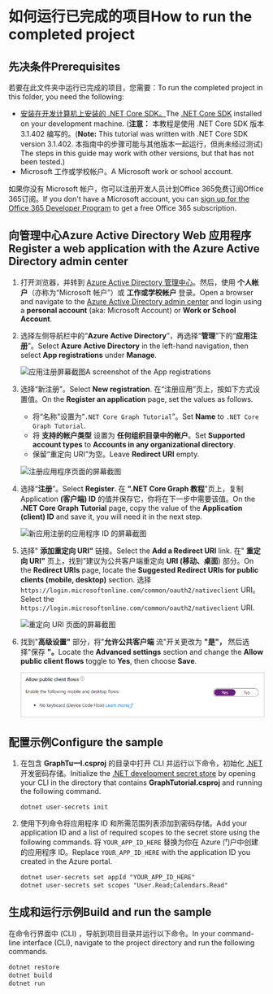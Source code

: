# <a name="how-to-run-the-completed-project"></a><span data-ttu-id="82b75-101">如何运行已完成的项目</span><span class="sxs-lookup"><span data-stu-id="82b75-101">How to run the completed project</span></span>

## <a name="prerequisites"></a><span data-ttu-id="82b75-102">先决条件</span><span class="sxs-lookup"><span data-stu-id="82b75-102">Prerequisites</span></span>

<span data-ttu-id="82b75-103">若要在此文件夹中运行已完成的项目，您需要：</span><span class="sxs-lookup"><span data-stu-id="82b75-103">To run the completed project in this folder, you need the following:</span></span>

- <span data-ttu-id="82b75-104">[安装在开发计算机上安装的 .NET Core SDK。](https://dotnet.microsoft.com/download)</span><span class="sxs-lookup"><span data-stu-id="82b75-104">The [.NET Core SDK](https://dotnet.microsoft.com/download) installed on your development machine.</span></span> <span data-ttu-id="82b75-105"> (**注意：** 本教程是使用 .NET Core SDK 版本 3.1.402 编写的。</span><span class="sxs-lookup"><span data-stu-id="82b75-105">(**Note:** This tutorial was written with .NET Core SDK version 3.1.402.</span></span> <span data-ttu-id="82b75-106">本指南中的步骤可能与其他版本一起运行，但尚未经过测试) </span><span class="sxs-lookup"><span data-stu-id="82b75-106">The steps in this guide may work with other versions, but that has not been tested.)</span></span>
- <span data-ttu-id="82b75-107">Microsoft 工作或学校帐户。</span><span class="sxs-lookup"><span data-stu-id="82b75-107">A Microsoft work or school account.</span></span>

<span data-ttu-id="82b75-108">如果你没有 Microsoft 帐户，你可以注册开发人员计划Office 365免费[](https://developer.microsoft.com/office/dev-program)订阅Office 365订阅。</span><span class="sxs-lookup"><span data-stu-id="82b75-108">If you don't have a Microsoft account, you can [sign up for the Office 365 Developer Program](https://developer.microsoft.com/office/dev-program) to get a free Office 365 subscription.</span></span>

## <a name="register-a-web-application-with-the-azure-active-directory-admin-center"></a><span data-ttu-id="82b75-109">向管理中心Azure Active Directory Web 应用程序</span><span class="sxs-lookup"><span data-stu-id="82b75-109">Register a web application with the Azure Active Directory admin center</span></span>

1. <span data-ttu-id="82b75-110">打开浏览器，并转到 [Azure Active Directory 管理中心](https://aad.portal.azure.com)。然后，使用 **个人帐户**（亦称为“Microsoft 帐户”）或 **工作或学校帐户** 登录。</span><span class="sxs-lookup"><span data-stu-id="82b75-110">Open a browser and navigate to the [Azure Active Directory admin center](https://aad.portal.azure.com) and login using a **personal account** (aka: Microsoft Account) or **Work or School Account**.</span></span>

1. <span data-ttu-id="82b75-111">选择左侧导航栏中的“**Azure Active Directory**”，再选择“**管理**”下的“**应用注册**”。</span><span class="sxs-lookup"><span data-stu-id="82b75-111">Select **Azure Active Directory** in the left-hand navigation, then select **App registrations** under **Manage**.</span></span>

    ![<span data-ttu-id="82b75-112">应用注册屏幕截图</span><span class="sxs-lookup"><span data-stu-id="82b75-112">A screenshot of the App registrations</span></span> ](/tutorial/images/aad-portal-app-registrations.png)

1. <span data-ttu-id="82b75-113">选择“新注册”。</span><span class="sxs-lookup"><span data-stu-id="82b75-113">Select **New registration**.</span></span> <span data-ttu-id="82b75-114">在“注册应用”页上，按如下方式设置值。</span><span class="sxs-lookup"><span data-stu-id="82b75-114">On the **Register an application** page, set the values as follows.</span></span>

    - <span data-ttu-id="82b75-115">将“名称”设置为“`.NET Core Graph Tutorial`”。</span><span class="sxs-lookup"><span data-stu-id="82b75-115">Set **Name** to `.NET Core Graph Tutorial`.</span></span>
    - <span data-ttu-id="82b75-116">将 **支持的帐户类型** 设置为 **任何组织目录中的帐户**。</span><span class="sxs-lookup"><span data-stu-id="82b75-116">Set **Supported account types** to **Accounts in any organizational directory**.</span></span>
    - <span data-ttu-id="82b75-117">保留“重定向 URI”为空。</span><span class="sxs-lookup"><span data-stu-id="82b75-117">Leave **Redirect URI** empty.</span></span>

    ![注册应用程序页面的屏幕截图](/tutorial/images/aad-register-an-app.png)

1. <span data-ttu-id="82b75-119">选择“**注册**”。</span><span class="sxs-lookup"><span data-stu-id="82b75-119">Select **Register**.</span></span> <span data-ttu-id="82b75-120">在 **".NET Core Graph 教程**"页上，复制 Application **(客户端) ID** 的值并保存它，你将在下一步中需要该值。</span><span class="sxs-lookup"><span data-stu-id="82b75-120">On the **.NET Core Graph Tutorial** page, copy the value of the **Application (client) ID** and save it, you will need it in the next step.</span></span>

    ![新应用注册的应用程序 ID 的屏幕截图](/tutorial/images/aad-application-id.png)

1. <span data-ttu-id="82b75-122">选择" **添加重定向 URI"** 链接。</span><span class="sxs-lookup"><span data-stu-id="82b75-122">Select the **Add a Redirect URI** link.</span></span> <span data-ttu-id="82b75-123">在" **重定向 URI"** 页上，找到"建议为公共客户端重定向 **URI (移动、桌面**) 部分。</span><span class="sxs-lookup"><span data-stu-id="82b75-123">On the **Redirect URIs** page, locate the **Suggested Redirect URIs for public clients (mobile, desktop)** section.</span></span> <span data-ttu-id="82b75-124">选择 `https://login.microsoftonline.com/common/oauth2/nativeclient` URI。</span><span class="sxs-lookup"><span data-stu-id="82b75-124">Select the `https://login.microsoftonline.com/common/oauth2/nativeclient` URI.</span></span>

    ![重定向 URI 页面的屏幕截图](/tutorial/images/aad-redirect-uris.png)

1. <span data-ttu-id="82b75-126">找到"**高级设置"** 部分，将"**允许公共客户端** 流"开关更改为 **"是"，** 然后选择"保存 **"。**</span><span class="sxs-lookup"><span data-stu-id="82b75-126">Locate the **Advanced settings** section and change the **Allow public client flows** toggle to **Yes**, then choose **Save**.</span></span>

    !["默认客户端类型"部分屏幕截图](/tutorial/images/aad-default-client-type.png)

## <a name="configure-the-sample"></a><span data-ttu-id="82b75-128">配置示例</span><span class="sxs-lookup"><span data-stu-id="82b75-128">Configure the sample</span></span>

1. <span data-ttu-id="82b75-129">在包含 **GraphTu一l.csproj** 的目录中打开 CLI 并运行以下命令，初始化 [.NET](https://docs.microsoft.com/aspnet/core/security/app-secrets)开发密码存储。</span><span class="sxs-lookup"><span data-stu-id="82b75-129">Initialize the [.NET development secret store](https://docs.microsoft.com/aspnet/core/security/app-secrets) by opening your CLI in the directory that contains **GraphTutorial.csproj** and running the following command.</span></span>

    ```Shell
    dotnet user-secrets init
    ```

1. <span data-ttu-id="82b75-130">使用下列命令将应用程序 ID 和所需范围列表添加到密码存储。</span><span class="sxs-lookup"><span data-stu-id="82b75-130">Add your application ID and a list of required scopes to the secret store using the following commands.</span></span> <span data-ttu-id="82b75-131">将 `YOUR_APP_ID_HERE` 替换为你在 Azure 门户中创建的应用程序 ID。</span><span class="sxs-lookup"><span data-stu-id="82b75-131">Replace `YOUR_APP_ID_HERE` with the application ID you created in the Azure portal.</span></span>

    ```Shell
    dotnet user-secrets set appId "YOUR_APP_ID_HERE"
    dotnet user-secrets set scopes "User.Read;Calendars.Read"
    ```

## <a name="build-and-run-the-sample"></a><span data-ttu-id="82b75-132">生成和运行示例</span><span class="sxs-lookup"><span data-stu-id="82b75-132">Build and run the sample</span></span>

<span data-ttu-id="82b75-133">在命令行界面中 (CLI) ，导航到项目目录并运行以下命令。</span><span class="sxs-lookup"><span data-stu-id="82b75-133">In your command-line interface (CLI), navigate to the project directory and run the following commands.</span></span>

```Shell
dotnet restore
dotnet build
dotnet run
```
